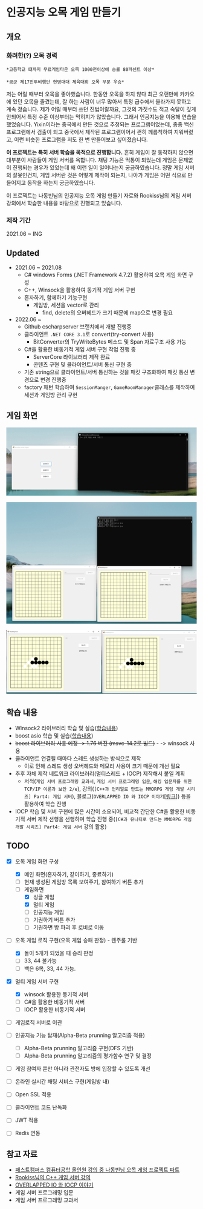 # 인공지능 오목 게임 만들기

## 개요

### 화려한(?) 오목 경력

```
*고등학교 떄까지 무료게임타운 오목 1000전이상에 승률 80퍼센트 이상*

*공군 제17전투비행단 헌병대대 체육대회 오목 부문 우승*
```



저는 어릴 때부터 오목을 좋아했습니다. 한동안 오목을 하지 않다 최근 오랜만에 카카오에 있던 오목을 즐겼는데, 잘 하는 사람이 너무 많아서 특정 급수에서 올라가지 못하고 계속 졌습니다. 제가 어릴 때부터 쓰던 진법이랄까요, 그것의 가짓수도 적고 숙달이 깊게 안되어서 특정 수준 이상부터는 먹히지가 않았습니다. 그래서 인공지능을 이용해 연습을 했었습니다. Yixin이라는 중국에서 만든 것으로 추정되는 프로그램이었는데, 종종 백신 프로그램에서 검출이 되고 중국에서 제작된 프로그램이어서 괜히 께름칙하여 지워버렸고, 이런 비슷한 프로그램을 저도 한 번 만들어보고 싶어졌습니다.

**이 프로젝트는 특히 서버 학습을 목적으로 진행합니다.**  흔히 게임이 잘 동작하지 않으면 대부분이 사람들이 게임 서버를 욕합니다. 채팅 기능은 먹통이 되었는데 게임은 문제없이 진행되는 경우가 있었는데 왜 이런 일이 일어나는지 궁금하였습니다. 정말 게임 서버의 잘못인건지, 게임 서버란 것은 어떻게 제작이 되는지, 나아가 게임은 어떤 식으로 만들어지고 동작을 하는지 궁금하였습니다. 



이 프로젝트는 나동빈님의 인공지능 오목 게임 만들기 자료와 Rookiss님의 게임 서버 강의에서 학습한 내용을 바탕으로 진행되고 있습니다.



### 제작 기간

2021.06 ~ ING



## Updated

- 2021.06 ~ 2021.08
  - C# windows Forms (.NET Framework 4.7.2)  활용하여 오목 게임 화면 구성
  - C++, Winsock을 활용하여 동기적 게임 서버 구현
  - 혼자하기, 함께하기 기능구현
    - 게임방, 세션을 vector로 관리
      - find, delete의 오버헤드가 크기 때문에 map으로 변경 필요
- 2022.06 ~
  - Github cscharpserver 브랜치에서 개발 진행중
  - 클라이언트 `.NET CORE 3.1`로 convert(try-convert 사용)
    - BitConverter의 TryWriteBytes 메소드 및 Span 자료구조 사용 가능
  - C#을 활용한 비동기적 게임 서버 구현 작업 진행 중
    - ServerCore 라이브러리 제작 완료
    - 콘텐츠 구현 및 클라이언트/서버 통신 구현 중
  - 기존 string으로 클라이언트/서버 통신하는 것을 패킷 구조화하여 패킷 통신 변경으로 변경 진행중
  - factory 패턴 학습하여 `SessionManger`, `GameRoomManager`클래스를 제작하여 세션과 게임방 관리 구현



## 게임 화면

![image-20220717203010249](README.assets/image-20220717203010249.png)

![image-20220717203110051](README.assets/image-20220717203110051.png)

![image-20220717203224064](README.assets/image-20220717203224064.png)



## 학습 내용

- Winsock2 라이브러리 학습 및 실습([학습내용](./study/winsock2.md)) 
- boost asio 학습 및 실습([학습내용](./study/boostAsio.md))
- ~~boost 라이브러리 사용 예정 -> 1.76 버전 (msvc-14.2로 빌드)~~ - -> winsock 사용
- 클라이언트 연결될 때마다 스레드 생성하는 방식으로 제작
  - 이로 인해 스레드 생성 오버헤드와 메모리 사용이 크기 때문에 개선 필요
- 추후 자체 제작 네트워크 라이브러리(멀티스레드 + IOCP) 제작해서 붙일 계획
  - 서적(`게임 서버 프로그래밍 교과서`, `게임 서버 프로그래밍 입문`, `해킹 입문자를 위한 TCP/IP 이론과 보안 2/e`), 강의(`[C++과 언리얼로 만드는 MMORPG 게임 개발 시리즈] Part4: 게임 서버`), 블로그(`OVERLAPPED IO 와 IOCP 이야기`[[링크](https://wp.devholicker.com/188)]) 등을 활용하여 학습 진행
- IOCP 학습 및 서버 구현에 많은 시간이 소요되어, 비교적 간단한 C#을 활용한 비동기적 서버 제작 선행을 선행하며 학습 진행 중(`[C#과 유니티로 만드는 MMORPG 게임 개발 시리즈] Part4: 게임 서버` 강의 활용)



## TODO

- [x] 오목 게임 화면 구성
  - [x] 메인 화면(혼자하기, 같이하기, 종료하기)
  - [ ] 현재 생성된 게임방 목록 보여주기, 참여하기 버튼 추가
  - [ ] 게임화면
    - [x] 싱글 게임
    - [x] 멀티 게임
    - [ ] 인공지능 게임
    - [ ] 기권하기 버튼 추가
    - [ ] 기권하면 방 파괴 후 로비로 이동
- [ ] 오목 게임 로직 구현(오목 게임 승패 판정) - 렌주룰 기반
  - [x] 돌이 5개가 되었을 때 승리 판정
  - [ ] 33, 44 불가능
  - [ ] 백은 6목, 33, 44 가능.
- [x] 멀티 게임 서버 구현
  - [x] winsock 활용한 동기적 서버
  - [ ] C#을 활용한 비동기적 서버
  - [ ] IOCP 활용한 비동기적 서버

- [ ] 게임로직 서버로 이관
- [ ] 인공지능 기능 탑재(Alpha-Beta prunning 알고리즘 적용)
  - [ ] Alpha-Beta prunning 알고리즘 구현(DFS 기반)
  - [ ] Alpha-Beta prunning 알고리즘의 평가함수 연구 및 결정
- [ ] 게임 참여자 뿐만 아니라 관전자도 방에 입장할 수 있도록 개선
- [ ] 온라인 실시간 채팅 서비스 구현(게임방 내)
- [ ] Open SSL 적용
- [ ] 클라이언트 코드 난독화
- [ ] JWT 적용
- [ ] Redis 연동



## 참고 자료

- [패스트캠퍼스 컴퓨터공학 올인원 강의 중 나동빈님 오목 게임 프로젝트 파트](https://fastcampus.co.kr/dev_online_cs)
- [Rookiss님의 C++ 게임 서버 강의](https://www.inflearn.com/course/%EC%96%B8%EB%A6%AC%EC%96%BC-3d-mmorpg-4/) 
- [OVERLAPPED IO 와 IOCP 이야기](https://wp.devholicker.com/188)
- 게임 서버 프로그래밍 입문
- 게임 서버 프로그래밍 교과서

 

